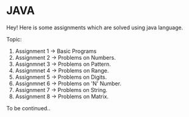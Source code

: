 # JAVA

Hey! Here is some assignments which are solved using java language.

Topic:

1. Assignment 1 -> Basic Programs
2. Assignment 2 -> Problems on Numbers.
3. Assignmnet 3 -> Problems on Pattern.
4. Assignmnet 4 -> Problems on Range.
5. Assignment 5 -> Problems on Digits.
6. Assignmnet 6 -> Problems on 'N' Number.
7. Assignment 7 -> Problems on String.
8. Assignment 8 -> Problems on Matrix.

To be continued..
